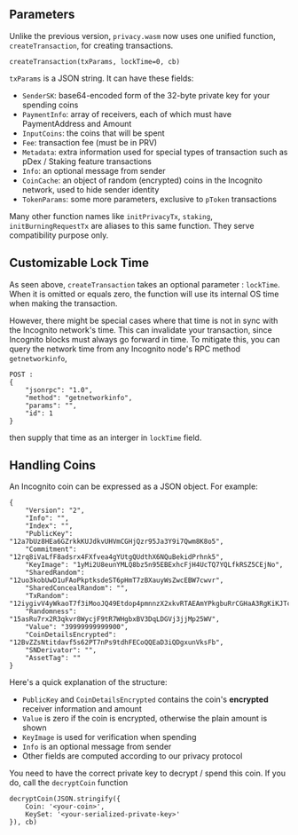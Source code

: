 ## Parameters

Unlike the previous version, `privacy.wasm` now uses one unified function, `createTransaction`, for creating transactions.

```
createTransaction(txParams, lockTime=0, cb)
```

`txParams` is a JSON string. It can have these fields:

- `SenderSK`: base64-encoded form of the 32-byte private key for your spending coins
- `PaymentInfo`: array of receivers, each of which must have PaymentAddress and Amount
- `InputCoins`: the coins that will be spent
- `Fee`: transaction fee (must be in PRV)
- `Metadata`: extra information used for special types of transaction such as pDex / Staking feature transactions
- `Info`: an optional message from sender
- `CoinCache`: an object of random (encrypted) coins in the Incognito network, used to hide sender identity
- `TokenParams`: some more parameters, exclusive to `pToken` transactions

Many other function names like `initPrivacyTx`, `staking`, `initBurningRequestTx` are aliases to this same function. They serve compatibility purpose only.

## Customizable Lock Time

As seen above, `createTransaction` takes an optional parameter : `lockTime`. When it is omitted or equals zero, the function will use its internal OS time when making the transaction.

However, there might be special cases where that time is not in sync with the Incognito network's time. This can invalidate your transaction, since Incognito blocks must always go forward in time. To mitigate this, you can query the network time from any Incognito node's RPC method `getnetworkinfo`,

```
POST :
{
    "jsonrpc": "1.0",
    "method": "getnetworkinfo",
    "params": "",
    "id": 1
}
```

then supply that time as an interger in  `lockTime` field.

## Handling Coins

An Incognito coin can be expressed as a JSON object. For example:

```
{
    "Version": "2",
    "Info": "",
    "Index": "",
    "PublicKey": "12a7bUz8HEa6GZrkkKUJdkvUHVmCGHjQzr95Ja3Y9i7Qwm8K8o5",
    "Commitment": "12rq8iVaLfF8adsrx4FXfvea4gYUtgQUdthX6NQuBekidPrhnk5",
    "KeyImage": "1yMi2U8eunYMLQ8bz5n95EBExhcFjH4UcTQ7YQLfkRSZ5CEjNo",
    "SharedRandom": "12uo3kobUwD1uFAoPkptksdeST6pHmT7zBXauyWsZwcEBW7cwvr",
    "SharedConcealRandom": "",
    "TxRandom": "12iygivV4yWkaoT7f3iMooJQ49Etdop4pmnnzX2xkvRTAEAmYPkgbuRrCGHaA3RgKiKJTczvzdgmkTCh1oQcTC5LGLarDKtJySto",
    "Randomness": "15asRu7rx2R3qkvr8WycjF9tR7WHgbxBV3DqLDGVj3jjMp25WV",
    "Value": "39999999999900",
    "CoinDetailsEncrypted": "12BvZZsNtitdavf5s62PT7nPs9tdhFECoQQEaD3iQDgxunVksFb",
    "SNDerivator": "",
    "AssetTag": ""
}
```

Here's a quick explanation of the structure:

- `PublicKey` and `CoinDetailsEncrypted` contains the coin's **encrypted** receiver information and amount
- `Value` is zero if the coin is encrypted, otherwise the plain amount is shown
- `KeyImage` is used for verification when spending
- `Info` is an optional message from sender
- Other fields are computed according to our privacy protocol

You need to have the correct private key to decrypt / spend this coin. If you do, call the `decryptCoin` function


```
decryptCoin(JSON.stringify({
    Coin: '<your-coin>',
    KeySet: '<your-serialized-private-key>'
}), cb)
```
